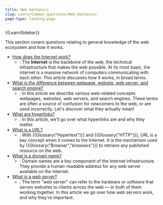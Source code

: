 ```yaml
---
title: Web mechanics
slug: Learn/Common_questions/Web_mechanics
page-type: landing-page
---
```


{{LearnSidebar}}

This section covers questions relating to general knowledge of the web ecosystem and how it works.

- [How does the Internet work?](/en-US/docs/Learn/Common_questions/Web_mechanics/How_does_the_Internet_work)
  - : The **Internet** is the backbone of the web, the technical infrastructure that makes the web possible.
    At its most basic, the internet is a massive network of computers communicating with each other. This article
    discusses how it works, in broad terms.
- [What is the difference between webpage, website, web server, and search engine?](/en-US/docs/Learn_web_development/Getting_started/Environment_setup/Browsing_the_web)
  - : In this article we describe various web-related concepts: webpages, websites, web servers, and search engines. These
    terms are often a source of confusion for newcomers to the web, or are used incorrectly. Let's discover what they
    actually mean!
- [What are hyperlinks?](/en-US/docs/Learn/Common_questions/Web_mechanics/What_are_hyperlinks)
  - : In this article, we'll go over what hyperlinks are and why they matter.
- [What is a URL?](/en-US/docs/Learn/Common_questions/Web_mechanics/What_is_a_URL)
  - : With {{Glossary("Hypertext")}} and {{Glossary("HTTP")}}, URL is a key concept when it comes to the Internet. It is
    the mechanism used by {{Glossary("Browser","browsers")}} to retrieve any published resource on the web.
- [What is a domain name?](/en-US/docs/Learn/Common_questions/Web_mechanics/What_is_a_domain_name)
  - : Domain names are a key component of the Internet infrastructure. They provide a human-readable address for any web
    server available on the Internet.
- [What is a web server?](/en-US/docs/Learn/Common_questions/Web_mechanics/What_is_a_web_server)
  - : The term "web server" can refer to the hardware or software that serves websites to clients across the web — or both
    of them working together. In this article we go over how web servers work, and why they're important.
